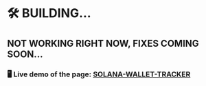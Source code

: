 # 🛠️ BUILDING...

## NOT WORKING RIGHT NOW, FIXES COMING SOON...

### 🖥️ Live demo of the page: [SOLANA-WALLET-TRACKER](https://solana-wallet-tracker-ondrejvosmera.vercel.app/)

